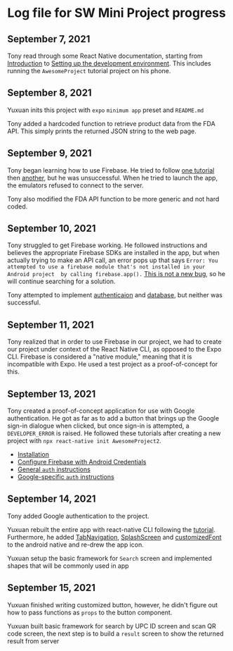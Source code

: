 # Log file for SW Mini Project progress

## September 7, 2021

Tony read through some React Native documentation, starting from [Introduction](https://reactnative.dev/docs/getting-started) to [Setting up the development environment](https://reactnative.dev/docs/environment-setup). This includes running the `AwesomeProject` tutorial project on his phone.

## September 8, 2021

Yuxuan inits this project with `expo` `minimum app` preset and `README.md`

Tony added a hardcoded function to retrieve product data from the FDA API. This simply prints the returned JSON string to the web page.

## September 9, 2021

Tony began learning how to use Firebase. He tried to follow [one tutorial](https://rnfirebase.io/) then [another](https://docs.expo.dev/guides/setup-native-firebase/), but he was unsuccessful. When he tried to launch the app, the emulators refused to connect to the server.

Tony also modified the FDA API function to be more generic and not hard coded.

## September 10, 2021

Tony struggled to get Firebase working. He followed instructions and believes the appropriate Firebase SDKs are installed in the app, but when actually trying to make an API call, an error pops up that says `Error: You attempted to use a firebase module that's not installed in your Android project  by calling firebase.app().` [This is not a new bug](https://github.com/invertase/react-native-firebase/issues/977), so he will continue searching for a solution.

Tony attempted to implement [authenticaion](https://rnfirebase.io/auth/usage) and [database](https://rnfirebase.io/database/usage), but neither was successful.

## September 11, 2021

Tony realized that in order to use Firebase in our project, we had to create our project under context of the React Native CLI, as opposed to the Expo CLI. Firebase is considered a "native module," meaning that it is incompatible with Expo. He used a test project as a proof-of-concept for this.

## September 13, 2021

Tony created a proof-of-concept application for use with Google authentication. He got as far as to add a button that brings up the Google sign-in dialogue when clicked, but once sign-in is attempted, a `DEVELOPER_ERROR` is raised. He followed these tutorials after creating a new project with `npx react-native init AwesomeProject2`.

* [Installation](https://github.com/react-native-google-signin/google-signin#project-setup-and-initialization)
* [Configure Firebase with Android Credentials](https://rnfirebase.io/)
* [General `auth` instructions](https://rnfirebase.io/auth/usage)
* [Google-specific `auth` instructions](https://rnfirebase.io/auth/social-auth#google)

## September 14, 2021

Tony added Google authentication to the project.

Yuxuan rebuilt the entire app with react-native CLI following the [tutorial](https://reactnative.dev/docs/environment-setup). Furthermore, he added [TabNavigation](https://reactnavigation.org/docs/tab-based-navigation), [SplashScreen](https://github.com/zoontek/react-native-bootsplash) and [customizedFont](https://mehrankhandev.medium.com/ultimate-guide-to-use-custom-fonts-in-react-native-77fcdf859cf4) to the android native and re-drew the app icon.

Yuxuan setup the basic framework for `Search` screen and implemented shapes that will be commonly used in app

## September 15, 2021

Yuxuan finished writing customized button, however, he didn't figure out how to pass functions as `props` to the button component.

Yuxuan built basic framework for search by UPC ID screen and scan QR code screen, the next step is to build a `result` screen to show the returned result from server